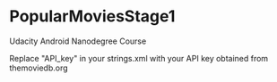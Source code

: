 # PopularMoviesStage1
Udacity Android Nanodegree Course

Replace "API_key" in your strings.xml with your API key obtained from themoviedb.org
